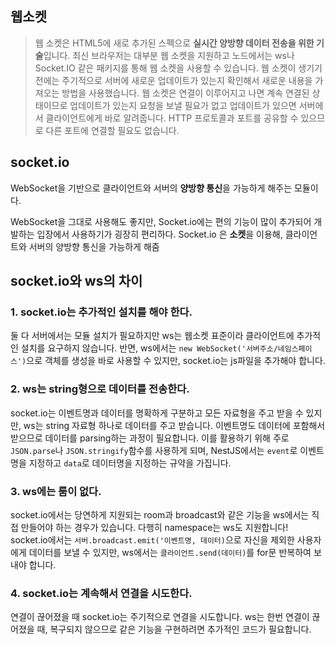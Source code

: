 ## 웹소켓

> 웹 소켓은 HTML5에 새로 추가된 스펙으로 **실시간 양방향 데이터 전송을 위한 기술**입니다. 최신 브라우저는 대부분 웹 소켓을 지원하고 노드에서는 ws나 Socket.IO 같은 패키지를 통해 웹 소켓을 사용할 수 있습니다. 웹 소켓이 생기기 전에는 주기적으로 서버에 새로운 업데이트가 있는지 확인해서 새로운 내용을 가져오는 방법을 사용했습니다. 웹 소켓은 연결이 이루어지고 나면 계속 연결된 상태이므로 업데이트가 있는지 요청을 보낼 필요가 없고 업데이트가 있으면 서버에서 클라이언트에게 바로 알려줍니다. HTTP 프로토콜과 포트를 공유할 수 있으므로 다른 포트에 연결할 필요도 없습니다.



## socket.io

WebSocket을 기반으로 클라이언트와 서버의 **양방향 통신**을 가능하게 해주는 모듈이다.

WebSocket을 그대로 사용해도 좋지만, Socket.io에는 편의 기능이 많이 추가되어 개발하는 입장에서 사용하기가 굉장히 편리하다.
Socket.io 은 **소켓**을 이용해, 클라이언트와 서버의 양방향 통신을 가능하게 해줌





## socket.io와 ws의 차이

### 1. socket.io는 추가적인 설치를 해야 한다.

둘 다 서버에서는 모듈 설치가 필요하지만 ws는 웹소켓 표준이라 클라이언트에 추가적인 설치를 요구하지 않습니다.
반면, ws에서는 `new WebSocket('서버주소/네임스페이스')`으로 객체를 생성을 바로 사용할 수 있지만, socket.io는 js파일을 추가해야 합니다.

### 2. ws는 string형으로 데이터를 전송한다.

socket.io는 이벤트명과 데이터를 명확하게 구분하고 모든 자료형을 주고 받을 수 있지만, ws는 string 자료형 하나로 데이터를 주고 받습니다. 이벤트명도 데이터에 포함해서 받으므로 데이터를 parsing하는 과정이 필요합니다.
이를 활용하기 위해 주로 `JSON.parse`나 `JSON.stringify`함수를 사용하게 되며, NestJS에서는 `event`로 이벤트명을 지정하고 `data`로 데이터명을 지정하는 규약을 가집니다.

### 3. ws에는 룸이 없다.

socket.io에서는 당연하게 지원되는 room과 broadcast와 같은 기능을 ws에서는 직접 만들어야 하는 경우가 있습니다. 다행히 namespace는 ws도 지원합니다!
socket.io에서는 `서버.broadcast.emit('이벤트명, 데이터)`으로 자신을 제외한 사용자에게 데이터를 보낼 수 있지만, ws에서는 `클라이언트.send(데이터)`를 for문 반복하여 보내야 합니다.

### 4. socket.io는 계속해서 연결을 시도한다.

연결이 끊어졌을 때 socket.io는 주기적으로 연결을 시도합니다. ws는 한번 연결이 끊어졌을 때, 복구되지 않으므로 같은 기능을 구현하려면 추가적인 코드가 필요합니다.